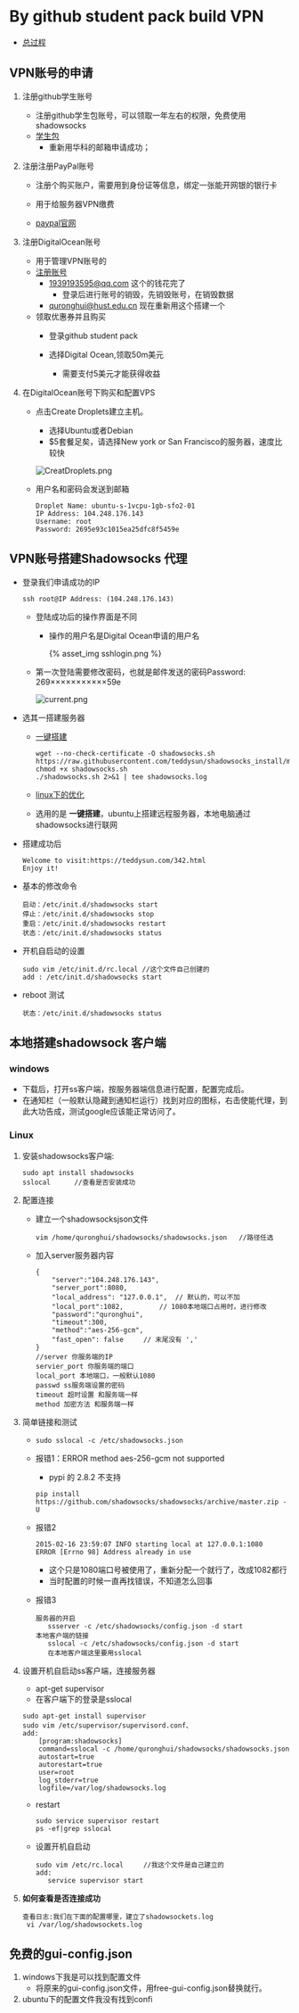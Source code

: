 # By github student pack build VPN
+ [总过程](http://tzaiyang.me/Free-Unlimited-Internet-Access-For-CERNET-Users/)

## VPN账号的申请

1. 注册github学生账号
   + 注册github学生包账号，可以领取一年左右的权限，免费使用shadowsocks
   + [学生包](https://education.github.com/pack)
     + 重新用华科的邮箱申请成功；

2. 注册注册PayPal账号

   + 注册个购买账户，需要用到身份证等信息，绑定一张能开网银的银行卡
   + 用于给服务器VPN缴费

   + [paypal官网](https://www.paypal.com/c2/webapps/mpp/home?locale.x=zh_c2)

3. 注册DigitalOcean账号
   + 用于管理VPN账号的
   + [注册账号](https://www.digitalocean.com/github-students/?utm_medium=partnerships&utm_source=github&utm_campaign=studentdevpack)
     + 1939193595@qq.com 这个的钱花完了
       + 登录后进行账号的销毁，先销毁账号，在销毁数据
     + quronghui@hust.edu.cn 现在重新用这个搭建一个
   + 领取优惠券并且购买
      + 登录github student pack

      + 选择Digital Ocean,领取50m美元
        + 需要支付5美元才能获得收益

4. 在DigitalOcean账号下购买和配置VPS

   + 点击Create Droplets建立主机。

     + 选择Ubuntu或者Debian
     + $5套餐足矣，请选择New york or San Francisco的服务器，速度比较快

     ![CreatDroplets.png](https://github.com/quronghui/shadowsocks/blob/master/CreatDroplets.png)

   + 用户名和密码会发送到邮箱

     ```
     Droplet Name: ubuntu-s-1vcpu-1gb-sfo2-01
     IP Address: 104.248.176.143
     Username: root
     Password: 2695e93c1015ea25dfc8f5459e
     ```

## VPN账号搭建Shadowsocks 代理

+ 登录我们申请成功的IP

  ```
  ssh root@IP Address: (104.248.176.143)	
  ```

  + 登陆成功后的操作界面是不同

    + 操作的用户名是Digital Ocean申请的用户名

      {% asset_img sshlogin.png %}

  + 第一次登陆需要修改密码，也就是邮件发送的密码Password: 269×××××××××××59e

    ![current.png](https://github.com/quronghui/shadowsocks/blob/master/current.png)

+ 选其一搭建服务器

  + [一键搭建](https://teddysun.com/342.html)

    ```
    wget --no-check-certificate -O shadowsocks.sh https://raw.githubusercontent.com/teddysun/shadowsocks_install/master/shadowsocks.sh
    chmod +x shadowsocks.sh
    ./shadowsocks.sh 2>&1 | tee shadowsocks.log
    ```

  + [linux下的优化](https://www.polarxiong.com/archives/Ubuntu-16-04%E4%B8%8BShadowsocks%E6%9C%8D%E5%8A%A1%E5%99%A8%E7%AB%AF%E5%AE%89%E8%A3%85%E5%8F%8A%E4%BC%98%E5%8C%96.html)

  + 选用的是 **一键搭建**，ubuntu上搭建远程服务器，本地电脑通过shadowsocks进行联网

+ 搭建成功后

  ```
  Welcome to visit:https://teddysun.com/342.html
  Enjoy it!
  ```

+ 基本的修改命令

  ```
  启动：/etc/init.d/shadowsocks start
  停止：/etc/init.d/shadowsocks stop
  重启：/etc/init.d/shadowsocks restart
  状态：/etc/init.d/shadowsocks status
  ```

+ 开机自启动的设置

  ```
  sudo vim /etc/init.d/rc.local	//这个文件自己创建的
  add : /etc/init.d/shadowsocks start
  ```

+ reboot 测试

  ```
  状态：/etc/init.d/shadowsocks status
  ```

## 本地搭建shadowsock 客户端

### windows 

+ 下载后，打开ss客户端，按服务器端信息进行配置，配置完成后。
+ 在通知栏（一般默认隐藏到通知栏运行）找到对应的图标，右击使能代理，到此大功告成，测试google应该能正常访问了。

### Linux 

1. 安装shadowsocks客户端:

   ```
   sudo apt install shadowsocks
   sslocal 		//查看是否安装成功
   ```

2. 配置连接

   + 建立一个shadowsocksjson文件

     ```
     vim /home/quronghui/shadowsocks/shadowsocks.json	//路径任选
     ```

   + 加入server服务器内容

     ```
     {
         "server":"104.248.176.143",
         "server_port":8080,
         "local_address": "127.0.0.1",	// 默认的，可以不加
         "local_port":1082,			// 1080本地端口占用时，进行修改
         "password":"quronghui",
         "timeout":300,
         "method":"aes-256-gcm",
         "fast_open": false		// 末尾没有 ','
     }
     //server 你服务端的IP
     servier_port 你服务端的端口
     local_port 本地端口，一般默认1080
     passwd ss服务端设置的密码
     timeout 超时设置 和服务端一样
     method 加密方法 和服务端一样
     ```

3. 简单链接和测试

   + ```
     sudo sslocal -c /etc/shadowsocks.json
     ```

   + 报错1：ERROR method aes-256-gcm not supported

     + pypi 的 2.8.2 不支持

     ```
     pip install https://github.com/shadowsocks/shadowsocks/archive/master.zip -U
     ```

   + 报错2 

     ```
     2015-02-16 23:59:07 INFO starting local at 127.0.0.1:1080  
     ERROR [Errno 98] Address already in use
     ```

     + 这个只是1080端口号被使用了，重新分配一个就行了，改成1082都行
     + 当时配置的时候一直再找错误，不知道怎么回事

   + 报错3 

     ```
     服务器的开启
     	ssserver -c /etc/shadowsocks/config.json -d start
     本地客户端的链接
     	sslocal -c /etc/shadowsocks/config.json -d start
     	在本地客户端这里要用sslocal
     ```

4. 设置开机自启动ss客户端，连接服务器

   + apt-get supervisor
   + 在客户端下的登录是sslocal

   ```
   sudo apt-get install supervisor
   sudo vim /etc/supervisor/supervisord.conf、
   add:
       [program:shadowsocks]
       command=sslocal -c /home/quronghui/shadowsocks/shadowsocks.json 
       autostart=true
       autorestart=true
       user=root
       log_stderr=true
       logfile=/var/log/shadowsocks.log
   ```

   + restart

     ```
     sudo service supervisor restart
     ps -ef|grep sslocal
     ```

   + 设置开机自启动

     ```
     sudo vim /etc/rc.local		//我这个文件是自己建立的
     add:	
     	service supervisor start 
     ```

5. **如何查看是否连接成功**

   ```
   查看日志:我们在下面的配置哪里，建立了shadowsockets.log
   	vi /var/log/shadowsockets.log
   ```

   

## 免费的gui-config.json

1. windows下我是可以找到配置文件
   + 将原来的gui-config.json文件，用free-gui-config.json替换就行。
2. ubuntu下的配置文件我没有找到confi